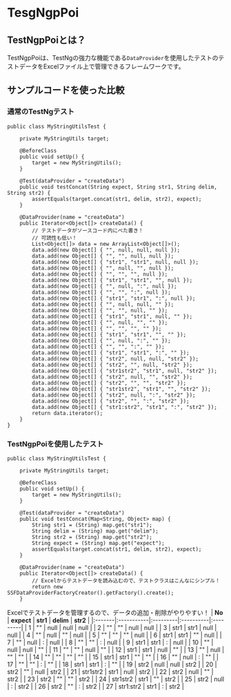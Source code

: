 # TesgNgpPoi #
## TestNgpPoiとは？ ##
TestNgpPoiは、TestNgの強力な機能である`DataProvider`を使用したテストのテストデータをExcelファイル上で管理できるフレームワークです。

## サンプルコードを使った比較 ##
### 通常のTestNgテスト ###
```
public class MyStringUtilsTest {

    private MyStringUtils target;

    @BeforeClass
    public void setUp() {
        target = new MyStringUtils();
    }

    @Test(dataProvider = "createData")
    public void testConcat(String expect, String str1, String delim, String str2) {
        assertEquals(target.concat(str1, delim, str2), expect);
    }

    @DataProvider(name = "createData")
    public Iterator<Object[]> createData() {
        // テストデータがソースコード内にべた書き！
        // 可読性も低い！
        List<Object[]> data = new ArrayList<Object[]>();
        data.add(new Object[] { "", null, null, null });
        data.add(new Object[] { "", "", null, null });
        data.add(new Object[] { "str1", "str1", null, null });
        data.add(new Object[] { "", null, "", null });
        data.add(new Object[] { "", "", "", null });
        data.add(new Object[] { "str1", "str1", "", null });
        data.add(new Object[] { "", null, ":", null });
        data.add(new Object[] { "", "", ":", null });
        data.add(new Object[] { "str1", "str1", ":", null });
        data.add(new Object[] { "", null, null, "" });
        data.add(new Object[] { "", "", null, "" });
        data.add(new Object[] { "str1", "str1", null, "" });
        data.add(new Object[] { "", null, "", "" });
        data.add(new Object[] { "", "", "", "" });
        data.add(new Object[] { "str1", "str1", "", "" });
        data.add(new Object[] { "", null, ":", "" });
        data.add(new Object[] { "", "", ":", "" });
        data.add(new Object[] { "str1", "str1", ":", "" });
        data.add(new Object[] { "str2", null, null, "str2" });
        data.add(new Object[] { "str2", "", null, "str2" });
        data.add(new Object[] { "str1str2", "str1", null, "str2" });
        data.add(new Object[] { "str2", null, "", "str2" });
        data.add(new Object[] { "str2", "", "", "str2" });
        data.add(new Object[] { "str1str2", "str1", "", "str2" });
        data.add(new Object[] { "str2", null, ":", "str2" });
        data.add(new Object[] { "str2", "", ":", "str2" });
        data.add(new Object[] { "str1:str2", "str1", ":", "str2" });
        return data.iterator();
    }
}
```

### TestNgpPoiを使用したテスト ###
```
public class MyStringUtilsTest {

    private MyStringUtils target;

    @BeforeClass
    public void setUp() {
        target = new MyStringUtils();
    }

    @Test(dataProvider = "createData")
    public void testConcat(Map<String, Object> map) {
        String str1 = (String) map.get("str1");
        String delim = (String) map.get("delim");
        String str2 = (String) map.get("str2");
        String expect = (String) map.get("expect");
        assertEquals(target.concat(str1, delim, str2), expect);
    }

    @DataProvider(name = "createData")
    public Iterator<Object[]> createData() {
        // Excelからテストデータを読み込むので、テストクラスはこんなにシンプル！
        return new SSFDataProviderFactoryCreator().getFactory().create();
    }
```

Excelでテストデータを管理するので、データの追加・削除がやりやすい！
| **No** | **expect** | **str1** | **delim** | **str2** |
|:-------|:-----------|:---------|:----------|:---------|
| 1      | ""         | null     | null      | null     |
| 2      | ""         | ""       | null      | null     |
| 3      | str1       | str1     | null      | null     |
| 4      | ""         | null     | ""        | null     |
| 5      | ""         | ""       | ""        | null     |
| 6      | str1       | str1     | ""        | null     |
| 7      | ""         | null     | :         | null     |
| 8      | ""         | ""       | :         | null     |
| 9      | str1       | str1     | :         | null     |
| 10     | ""         | null     | null      | ""       |
| 11     | ""         | ""       | null      | ""       |
| 12     | str1       | str1     | null      | ""       |
| 13     | ""         | null     | ""        | ""       |
| 14     | ""         | ""       | ""        | ""       |
| 15     | str1       | str1     | ""        | ""       |
| 16     | ""         | null     | :         | ""       |
| 17     | ""         | ""       | :         | ""       |
| 18     | str1       | str1     | :         | ""       |
| 19     | str2       | null     | null      | str2     |
| 20     | str2       | ""       | null      | str2     |
| 21     | str1str2   | str1     | null      | str2     |
| 22     | str2       | null     | ""        | str2     |
| 23     | str2       | ""       | ""        | str2     |
| 24     | str1str2   | str1     | ""        | str2     |
| 25     | str2       | null     | :         | str2     |
| 26     | str2       | ""       | :         | str2     |
| 27     | str1:str2  | str1     | :         | str2     |